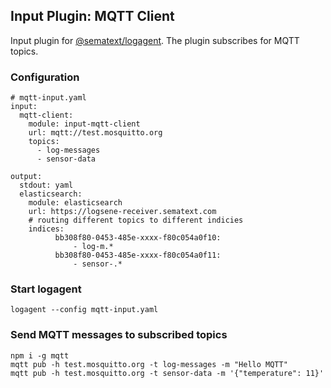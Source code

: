 ## Input Plugin: MQTT Client

Input plugin for [@sematext/logagent](http://sematext.com/logagent/). The plugin subscribes for MQTT topics. 

### Configuration

```
# mqtt-input.yaml
input:
  mqtt-client:
    module: input-mqtt-client
    url: mqtt://test.mosquitto.org
    topics: 
      - log-messages
      - sensor-data
    
output:
  stdout: yaml
  elasticsearch: 
    module: elasticsearch
    url: https://logsene-receiver.sematext.com
    # routing different topics to different indicies
    indices:
          bb308f80-0453-485e-xxxx-f80c054a0f10:
              - log-m.*
          bb308f80-0453-485e-xxxx-f80c054a0f11:
              - sensor-.*

```

### Start logagent

```
logagent --config mqtt-input.yaml
```

### Send MQTT messages to subscribed topics

```
npm i -g mqtt
mqtt pub -h test.mosquitto.org -t log-messages -m "Hello MQTT"
mqtt pub -h test.mosquitto.org -t sensor-data -m '{"temperature": 11}'
```